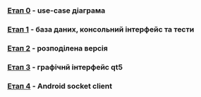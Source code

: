 ###  [Eтап 0] - use-case діаграма

###  [Eтап 1] - база даних, консольний інтерфейс та тести

###  [Eтап 2] - розподілена версія 

###  [Eтап 3] - графічнй інтерфейс qt5

###  [Eтап 4] - Android socket client

   [Eтап 0]: <https://github.com/NikitaP2001/SimpleDatabase/blob/master/docs/0.md>
   [Eтап 1]: <https://github.com/NikitaP2001/SimpleDatabase/blob/master/docs/1.md>
   [Eтап 2]: <https://github.com/NikitaP2001/SimpleDatabase/blob/master/docs/2.md>
   [Eтап 3]: <https://github.com/NikitaP2001/SimpleDatabase/blob/master/docs/3.md>
   [Eтап 4]: <https://github.com/NikitaP2001/SimpleDatabase/blob/master/docs/4.md>
   [синтаксис]: <https://github.com/NikitaP2001/SimpleDatabase/blob/master/docs/bnf.txt>